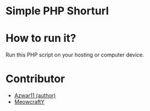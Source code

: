 # Simple PHP Shorturl
# How to run it?
Run this PHP script on your hosting or computer device.

# Contributor
- [Azwar11 (author)](https://github.com/azwar11)
- [MeowcraftY](https://github.com/meowcraftY)
